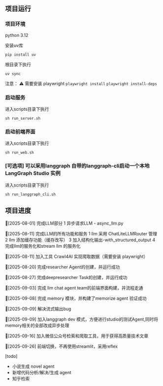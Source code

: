 ## 项目运行

### 项目环境
python 3.12

安装uv库
```shell
pip install uv
```

根目录下执行
```shell
uv sync
```

注意： ⚠️ 需要安装 playwright ``` playwright install ``` ``` playwright install-deps ```

### 启动服务
进入scripts目录下执行
``` shell
sh run_server.sh
```

### 启动前端界面
进入scripts目录下执行
``` shell
sh run_web.sh
```

### [可选项] 可以采用langgraph 自带的langgraph-cli启动一个本地 LangGraph Studio 实例
进入scripts目录下执行
```shell
sh run_langgraph_cli.sh
```



## 项目进度

🚀[2025-08-01] 完成LLM部分
1 异步请求LLM - async_llm.py

🚀[2025-08-11] 完成LLM的所有功能和服务
1 llm 采用 ChatLiteLLMRouter 管理
2 llm 添加缓存功能（缓存改写）
3 加入结构化输出-with_structured_output
4 完成llm的服务化和stream llm 的服务化

🚀[2025-08-11] 加入工具 Crawl4AI 实现爬取数据（需要安装 playwright）

🚀[2025-08-20] 完成researcher Agent的创建，并运行成功

🚀[2025-08-27] 完成deepresearcher Task的创建，并运行成功

🚀[2025-09-03] 完成 llm chat agent team的前端界面构建，并流程走通

🚀[2025-09-08] 完成 memory 模块，并构建了memorize agent 验证成功

🚀[2025-09-09] 解决流式输出bug

🚀[2025-09-09] 加入langgraph dev 模式，方便进行studio的测试Agent,同时将memory相关的全部改成异步处理

🚀[2025-09-16] 加入微信公众号检索和爬取工具，用于获得高质量技术文章

🚀[2025-09-26] 前端切换，不再使用streamlit，采用reflex

[todo]
- 小说生成 novel agent
- 新增代码分析/解决/生成 agent
- 知乎检索